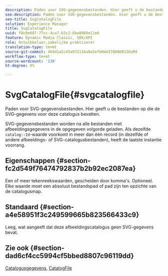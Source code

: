 ```yaml
---
description: Paden voor SVG-gegevensbestanden. Hier geeft u de bestanden op die de SVG-gegevens voor deze catalogus bevatten.
seo-description: Paden voor SVG-gegevensbestanden. Hier geeft u de bestanden op die de SVG-gegevens voor deze catalogus bevatten.
seo-title: SvgCatalogFile
solution: Experience Manager
title: SvgCatalogFile
uuid: f0c8e687-77cc-4ca7-b2c2-6ba8960e11e6
feature: Dynamic Media Classic, SDK/API
role: Ontwikkelaar,zakelijke praktiserer
translation-type: tm+mt
source-git-commit: 469d1a5c43a972116a8a2efb0de5708800130a99
workflow-type: tm+mt
source-wordcount: '138'
ht-degree: 0%

---
```



# SvgCatalogFile{#svgcatalogfile}

Paden voor SVG-gegevensbestanden. Hier geeft u de bestanden op die de SVG-gegevens voor deze catalogus bevatten.

SVG-gegevensbestanden worden na alle bestanden met afbeeldingsgegevens in de opgegeven volgorde geladen. Als dezelfde `catalog::Id`-waarde voorkomt in meer dan één record (in dezelfde of andere afbeeldings- of SVG-catalogusbestanden), heeft de laatste instantie voorrang.

## Eigenschappen {#section-fc2d549f76474792837b2b92ec2087ea}

Een of meer tekenreekswaarden, gescheiden door komma&#39;s. Optioneel. Elke waarde moet een absoluut bestandspad of pad zijn ten opzichte van de catalogusmap.

## Standaard {#section-a4e58951f3c249599665b823566433c9}

Leeg, wat aangeeft dat deze afbeeldingscatalogus geen SVG-gegevens bevat.

## Zie ook {#section-dad6cf4cc5994cf5bbed8807c96119dd}

[Catalogusgegevens](../../../../../is-api/image-catalog/image-serving-api-ref/c-image-catalog-reference/c-overview/c-catalog-data-fields/c-catalog-data-fields.md#concept-b19581028ec44f98b9f5943624403d29),  [CatalogFile](../../../../../is-api/image-catalog/image-serving-api-ref/c-image-catalog-reference/c-attributes-reference/r-catalogfile.md#reference-16498bb4cb33458697c1ab002ea8db79)
